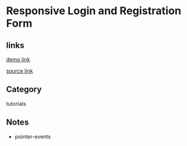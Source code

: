 # Responsive Login and Registration Form

## links
[demo link](https://aldopolojr.github.io/login-and-registration-form/)

[source link](https://youtu.be/HLB9d201-oY)

## Category
tutorials

## Notes
- pointer-events
